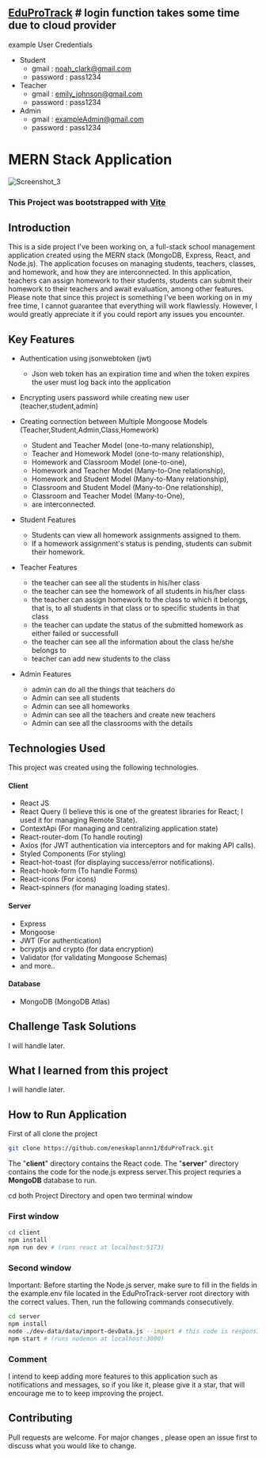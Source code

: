## [EduProTrack](https://eduprotrack-frontend.onrender.com) # login function takes some time due to cloud provider

example User Credentials

- Student
  - gmail : noah_clark@gmail.com
  - password : pass1234
- Teacher
  - gmail : emily_johnson@gmail.com
  - password : pass1234
- Admin
  - gmail : exampleAdmin@gmail.com
  - password : pass1234

# MERN Stack Application
![Screenshot_3](https://github.com/eneskaplannn1/EduProTrack/assets/111773033/8a214507-ba72-40d8-91b7-a6fb6fa112c2)


### This Project was bootstrapped with [Vite](https://github.com/vitejs/vite)

## Introduction

This is a side project I've been working on, a full-stack school management application created using the MERN stack (MongoDB, Express, React, and Node.js). The application focuses on managing students, teachers, classes, and homework, and how they are interconnected. In this application, teachers can assign homework to their students, students can submit their homework to their teachers and await evaluation, among other features. Please note that since this project is something I've been working on in my free time, I cannot guarantee that everything will work flawlessly. However, I would greatly appreciate it if you could report any issues you encounter.

## Key Features

- Authentication using jsonwebtoken (jwt)
  - Json web token has an expiration time and when the token expires the user must log back into the application
- Encrypting users password while creating new user (teacher,student,admin)
- Creating connection between Multiple Mongoose Models (Teacher,Student,Admin,Class,Homework)

  - Student and Teacher Model (one-to-many relationship),
  - Teacher and Homework Model (one-to-many relationship),
  - Homework and Classroom Model (one-to-one),
  - Homework and Teacher Model (Many-to-One relationship),
  - Homework and Student Model (Many-to-Many relationship),
  - Classroom and Student Model (Many-to-One relationship),
  - Classroom and Teacher Model (Many-to-One),
  - are interconnected.

- Student Features
  - Students can view all homework assignments assigned to them.
  - If a homework assignment's status is pending, students can submit their homework.
- Teacher Features
  - the teacher can see all the students in his/her class
  - the teacher can see the homework of all students in his/her class
  - the teacher can assign homework to the class to which it belongs, that is, to all students in that class or to specific students in that class
  - the teacher can update the status of the submitted homework as either failed or successfull
  - the teacher can see all the information about the class he/she belongs to
  - teacher can add new students to the class
- Admin Features
  - admin can do all the things that teachers do
  - Admin can see all students
  - Admin can see all homeworks
  - Admin can see all the teachers and create new teachers
  - Admin can see all the classrooms with the details

## Technologies Used

This project was created using the following technologies.

#### Client

- React JS
- React Query (I believe this is one of the greatest libraries for React; I used it for managing Remote State).
- ContextApi (For managing and centralizing application state)
- React-router-dom (To handle routing)
- Axios (for JWT authentication via interceptors and for making API calls).
- Styled Components (For styling)
- React-hot-toast (for displaying success/error notifications).
- React-hook-form (To handle Forms)
- React-icons (For icons)
- React-spinners (for managing loading states).

#### Server

- Express
- Mongoose
- JWT (For authentication)
- bcryptjs and crypto (for data encryption)
- Validator (for validating Mongoose Schemas)
- and more..

#### Database

- MongoDB (MongoDB Atlas)

## Challenge Task Solutions

I will handle later.

## What I learned from this project

I will handle later.

## How to Run Application

First of all clone the project

```bash
git clone https://github.com/eneskaplannn1/EduProTrack.git
```

The "**client**" directory contains the React code. The "**server**" directory contains the code for the node.js express server.This project requries a **MongoDB** database to run.

cd both Project Directory and open two terminal window

### First window

```bash
cd client
npm install
npm run dev # (runs react at localhost:5173)
```

### Second window

Important: Before starting the Node.js server, make sure to fill in the fields in the example.env file located in the EduProTrack-server root directory with the correct values. Then, run the following commands consecutively.

```bash
cd server
npm install
node ./dev-data/data/import-devData.js --import # this code is responsible for creating teacher,homework student and class datas into mongoDB database
npm start # (runs nodemon at localhost:3000)
```

### Comment

I intend to keep adding more features to this application such as notifications and messages, so if you like it, please give it a star, that will encourage me to to keep improving the project.

## Contributing

Pull requests are welcome. For major changes , please open an issue first to discuss what you would like to change.
